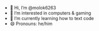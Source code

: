 - 👋 Hi, I’m @molok6263
- 👀 I’m interested in computers & gaming
- 🌱 I’m currently learning how to text code
- 😄 Pronouns: he/him
